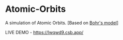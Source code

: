 # Atomic-Orbits
A simulation of Atomic Orbits. [Based on [Bohr's model](https://en.wikipedia.org/wiki/Bohr_model)]

LIVE DEMO - https://lwqwd9.csb.app/
